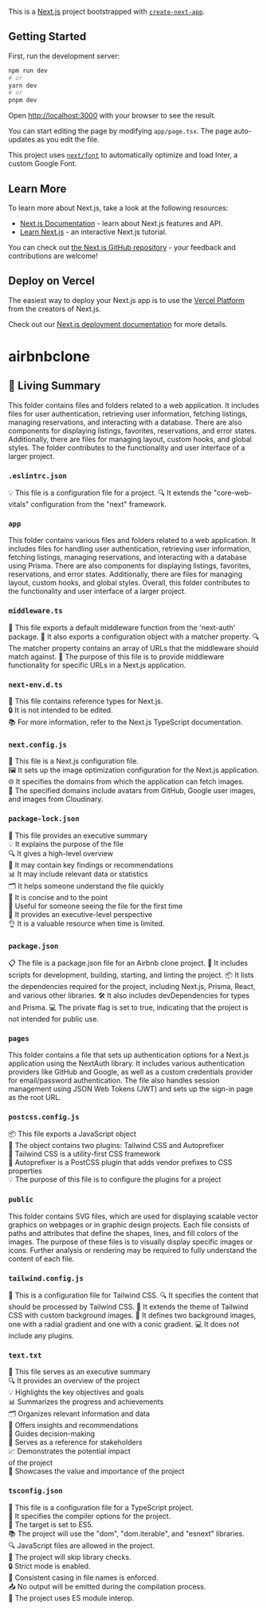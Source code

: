This is a [Next.js](https://nextjs.org/) project bootstrapped with [`create-next-app`](https://github.com/vercel/next.js/tree/canary/packages/create-next-app).

## Getting Started

First, run the development server:

```bash
npm run dev
# or
yarn dev
# or
pnpm dev
```

Open [http://localhost:3000](http://localhost:3000) with your browser to see the result.

You can start editing the page by modifying `app/page.tsx`. The page auto-updates as you edit the file.

This project uses [`next/font`](https://nextjs.org/docs/basic-features/font-optimization) to automatically optimize and load Inter, a custom Google Font.

## Learn More

To learn more about Next.js, take a look at the following resources:

- [Next.js Documentation](https://nextjs.org/docs) - learn about Next.js features and API.
- [Learn Next.js](https://nextjs.org/learn) - an interactive Next.js tutorial.

You can check out [the Next.js GitHub repository](https://github.com/vercel/next.js/) - your feedback and contributions are welcome!

## Deploy on Vercel

The easiest way to deploy your Next.js app is to use the [Vercel Platform](https://vercel.com/new?utm_medium=default-template&filter=next.js&utm_source=create-next-app&utm_campaign=create-next-app-readme) from the creators of Next.js.

Check out our [Next.js deployment documentation](https://nextjs.org/docs/deployment) for more details.
# airbnbclone


<!-- Living README Summary -->
## 🌳 Living Summary

This folder contains files and folders related to a web application. It includes files for user authentication, retrieving user information, fetching listings, managing reservations, and interacting with a database. There are also components for displaying listings, favorites, reservations, and error states. Additionally, there are files for managing layout, custom hooks, and global styles. The folder contributes to the functionality and user interface of a larger project.


### `.eslintrc.json`

💡 This file is a configuration file for a project. 
🔍 It extends the "core-web-vitals" configuration from the "next" framework.


### `app`

This folder contains various files and folders related to a web application. It includes files for handling user authentication, retrieving user information, fetching listings, managing reservations, and interacting with a database using Prisma. There are also components for displaying listings, favorites, reservations, and error states. Additionally, there are files for managing layout, custom hooks, and global styles. Overall, this folder contributes to the functionality and user interface of a larger project.


### `middleware.ts`

📁 This file exports a default middleware function from the 'next-auth' package.
🔗 It also exports a configuration object with a matcher property.
🔍 The matcher property contains an array of URLs that the middleware should match against.
🚀 The purpose of this file is to provide middleware functionality for specific URLs in a Next.js application.



### `next-env.d.ts`

📝 This file contains reference types for Next.js.   
🔒 It is not intended to be edited.   
📚 For more information, refer to the Next.js TypeScript documentation.


### `next.config.js`

📄 This file is a Next.js configuration file.  
🖼️ It sets up the image optimization configuration for the Next.js application.  
🌐 It specifies the domains from which the application can fetch images.  
🔗 The specified domains include avatars from GitHub, Google user images, and images from Cloudinary.


### `package-lock.json`

📄 This file provides an executive summary     
💡 It explains the purpose of the file     
🔍 It gives a high-level overview     
📑 It may contain key findings or recommendations     
📊 It may include relevant data or statistics     
🗂️ It helps someone understand the file quickly     
📝 It is concise and to the point     
👀 Useful for someone seeing the file for the first time     
💼 It provides an executive-level perspective     
👌 It is a valuable resource when time is limited.


### `package.json`

📋 The file is a package.json file for an Airbnb clone project.
🔧 It includes scripts for development, building, starting, and linting the project.
📦 It lists the dependencies required for the project, including Next.js, Prisma, React, and various other libraries.
🛠️ It also includes devDependencies for types and Prisma.
💻 The private flag is set to true, indicating that the project is not intended for public use.



### `pages`

This folder contains a file that sets up authentication options for a Next.js application using the NextAuth library. It includes various authentication providers like GitHub and Google, as well as a custom credentials provider for email/password authentication. The file also handles session management using JSON Web Tokens (JWT) and sets up the sign-in page as the root URL.


### `postcss.config.js`

📦 This file exports a JavaScript object   
🔌 The object contains two plugins: Tailwind CSS and Autoprefixer   
🎨 Tailwind CSS is a utility-first CSS framework   
🔧 Autoprefixer is a PostCSS plugin that adds vendor prefixes to CSS properties   
💡 The purpose of this file is to configure the plugins for a project


### `public`

This folder contains SVG files, which are used for displaying scalable vector graphics on webpages or in graphic design projects. Each file consists of paths and attributes that define the shapes, lines, and fill colors of the images. The purpose of these files is to visually display specific images or icons. Further analysis or rendering may be required to fully understand the content of each file.


### `tailwind.config.js`

📄 This is a configuration file for Tailwind CSS.
🔍 It specifies the content that should be processed by Tailwind CSS.
🎨 It extends the theme of Tailwind CSS with custom background images.
🌈 It defines two background images, one with a radial gradient and one with a conic gradient.
💻 It does not include any plugins.



### `text.txt`

📄 This file serves as an executive summary     
🔍 It provides an overview of the project     
💡 Highlights the key objectives and goals     
📊 Summarizes the progress and achievements     
🗂️ Organizes relevant information and data     
📑 Offers insights and recommendations     
🚀 Guides decision-making     
📝 Serves as a reference for stakeholders     
📈 Demonstrates the potential impact     
     of the project     
🌟 Showcases the value and importance of the project


### `tsconfig.json`

🔧 This file is a configuration file for a TypeScript project.   
📝 It specifies the compiler options for the project.   
🎯 The target is set to ES5.   
📚 The project will use the "dom", "dom.iterable", and "esnext" libraries.   
🔍 JavaScript files are allowed in the project.   
🔧 The project will skip library checks.   
🔒 Strict mode is enabled.   
🔄 Consistent casing in file names is enforced.   
📤 No output will be emitted during the compilation process.   
🔄 The project uses ES module interop.

<!-- Living README Summary -->